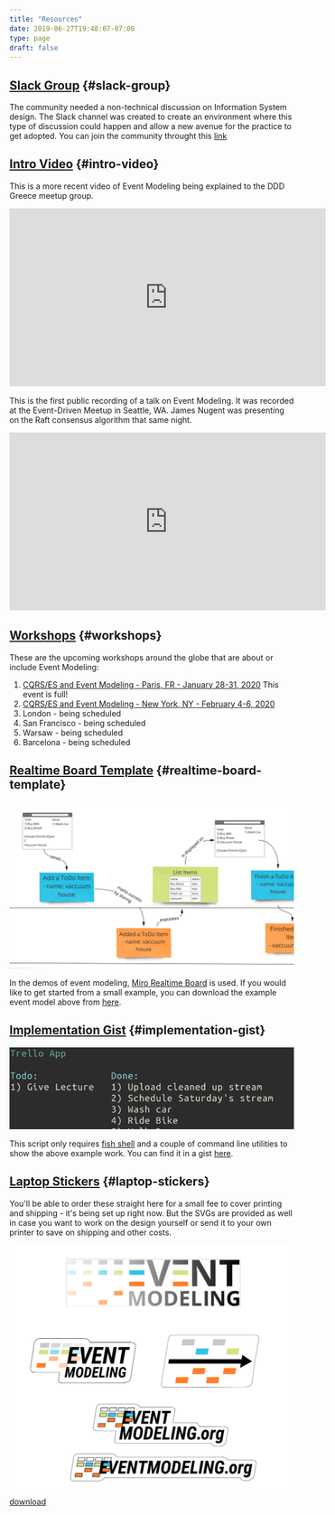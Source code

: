 ```yaml
---
title: "Resources"
date: 2019-06-27T19:48:07-07:00
type: page
draft: false
---
```


## [Slack Group](#slack-group) {#slack-group}

The community needed a non-technical discussion on Information System design. The Slack channel was created to create an environment where this type of discussion could happen and allow a new avenue for the practice to get adopted. You can join the community throught this [link](https://join.slack.com/t/eventmodeling/shared_invite/enQtNzE0NjAyMjMwNjQ2LTY1NjgzZWI4ZjE0NmM0MWU0OGQwNjA3ZTZkZWViYWUzMTRjZWViYzdhZWMzNWMwZjQyM2VhMWVjZWQ5NjNjMjU)

## [Intro Video](#intro-video) {#intro-video}

This is a more recent video of Event Modeling being explained to the DDD Greece meetup group.

<iframe width="560" height="315" src="https://www.youtube.com/embed/SqaDYwgQ664" frameborder="0" allow="accelerometer; autoplay; encrypted-media; gyroscope; picture-in-picture" allowfullscreen></iframe>

This is the first public recording of a talk on Event Modeling. It was recorded at the Event-Driven Meetup in Seattle, WA. James Nugent was presenting on the Raft consensus algorithm that same night.

<iframe width="560" height="315" src="https://www.youtube.com/embed/htxlr8QxeGc" frameborder="0" allow="accelerometer; autoplay; encrypted-media; gyroscope; picture-in-picture" allowfullscreen></iframe>

## [Workshops](#workshops) {#workshops}

These are the upcoming workshops around the globe that are about or include Event Modeling:

1. [CQRS/ES and Event Modeling - Paris, FR - January 28-31, 2020](https://formation.hackyourjob.com/catalogue/event_modeling.html) This event is full!
2. [CQRS/ES and Event Modeling - New York, NY - February 4-6, 2020](https://www.adaptechgroup.com/workshop/)
3. London - being scheduled
4. San Francisco - being scheduled
5. Warsaw - being scheduled
6. Barcelona - being scheduled

## [Realtime Board Template](#realtime-board-template) {#realtime-board-template}

![trello example](../event-modeling-tutorial.jpg)

In the demos of event modeling, [Miro Realtime Board](https://miro.com) is used. If you would like to get started from a small example, you can download the example event model above from [here](/event-modeling.rtb).

## [Implementation Gist](#implementation-gist) {#implementation-gist}

![trello screenshot](../trello-screenshot.png)

This script only requires [fish shell](https://github.com/fish-shell/fish-shell) and a couple of command line utilities to show the above example work. You can find it in a gist [here](https://gist.github.com/adymitruk//7fc2adb8598ad861d4b3dae114afd4c9).

## [Laptop Stickers](#laptop-stickers) {#laptop-stickers}

You'll be able to order these straight here for a small fee to cover printing and shipping - it's being set up right now. But the SVGs are provided as well in case you want to work on the design yourself or send it to your own printer to save on shipping and other costs.

![stickers](stickers.png)
[download](stickers.svg)
